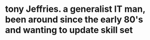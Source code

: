 # tony Jeffries. a generalist IT man, been around since the early 80's and wanting to update skill set
